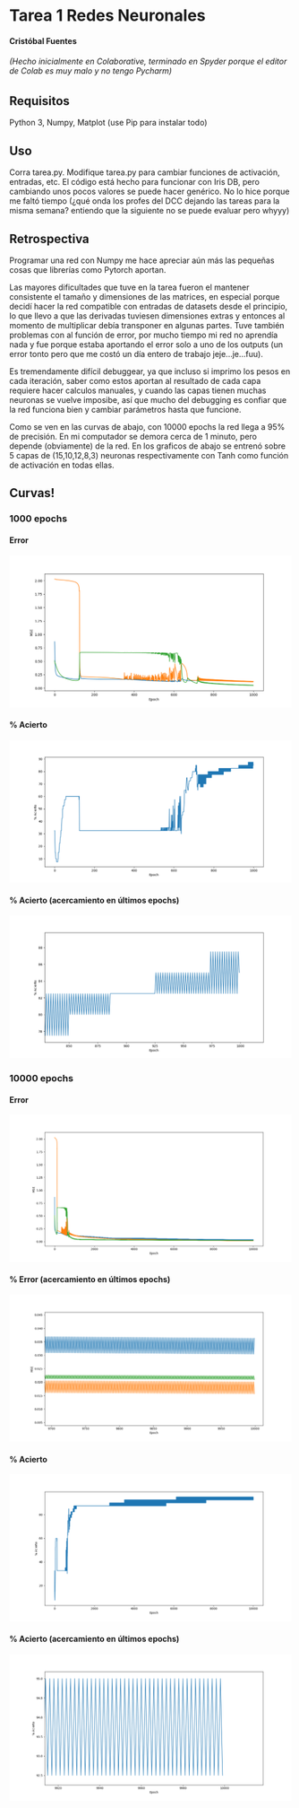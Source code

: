 # Tarea 1 Redes Neuronales
#### Cristóbal Fuentes
###### (Hecho inicialmente en Colaborative, terminado en Spyder porque el editor de Colab es muy malo y no tengo Pycharm)

## Requisitos
Python 3, Numpy, Matplot (use Pip para instalar todo)

## Uso
Corra tarea.py.
Modifique tarea.py para cambiar funciones de activación, entradas, etc. El código está hecho para funcionar con Iris DB, pero cambiando unos pocos valores se puede hacer genérico. No lo hice porque me faltó tiempo (¿qué onda los profes del DCC dejando las tareas para la misma semana? entiendo que la siguiente no se puede evaluar pero whyyy)

## Retrospectiva
Programar una red con Numpy me hace apreciar aún más las pequeñas cosas que librerías como Pytorch aportan.

Las mayores dificultades que tuve en la tarea fueron el mantener consistente el tamaño y dimensiones de las matrices, en especial porque decidí hacer la red compatible con entradas de datasets desde el principio, lo que llevo a que las derivadas tuviesen dimensiones extras y entonces al momento de multiplicar debía transponer en algunas partes. Tuve también problemas con al función de error, por mucho tiempo mi red no aprendía nada y fue porque estaba aportando el error solo a uno de los outputs (un error tonto pero que me costó un día entero de trabajo jeje...je...fuu). 

Es tremendamente difícil debuggear, ya que incluso si imprimo los pesos en cada iteración, saber como estos aportan al resultado de cada capa requiere hacer calculos manuales, y cuando las capas tienen muchas neuronas se vuelve imposibe, así que mucho del debugging es confiar que la red funciona bien y cambiar parámetros hasta que funcione.

Como se ven en las curvas de abajo, con 10000 epochs la red llega a 95% de precisión. En mi computador se demora cerca de 1 minuto, pero depende (obviamente) de la red. En los graficos de abajo se entrenó sobre 5 capas de (15,10,12,8,3) neuronas respectivamente con Tanh como función de activación en todas ellas.
## Curvas!
### 1000 epochs
#### Error
![alt text](https://github.com/solzhen/tarea1nn/blob/master/figures/Figure_1.png "Error")
#### % Acierto
![alt text](https://github.com/solzhen/tarea1nn/blob/master/figures/Figure_2.png "% Acierto")
#### % Acierto (acercamiento en últimos epochs)
![alt text](https://github.com/solzhen/tarea1nn/blob/master/figures/Figure_3.png "% Acierto Zoom")

### 10000 epochs
#### Error
![alt text](https://github.com/solzhen/tarea1nn/blob/master/figures/Figure_4.png "Error")
#### % Error (acercamiento en últimos epochs)
![alt text](https://github.com/solzhen/tarea1nn/blob/master/figures/Figure_5.png "% Acierto Zoom")
#### % Acierto
![alt text](https://github.com/solzhen/tarea1nn/blob/master/figures/Figure_6.png "% Acierto")
#### % Acierto (acercamiento en últimos epochs)
![alt text](https://github.com/solzhen/tarea1nn/blob/master/figures/Figure_7.png "% Acierto Zoom")

